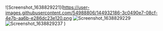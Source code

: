 ![Screenshot_1638829221](https://user-images.githubusercontent.com/54988806/144932186-3c0490e7-08cf-4e7b-aa6b-e286dc23e120.png
![Screenshot_1638829229](https://user-images.githubusercontent.com/54988806/144932212-d1c3133c-b046-4608-99a6-de573aff8558.png)
![Screenshot_1638829237](https://user-images.githubusercontent.com/54988806/144932228-83608ce7-9783-40f3-8939-c8316c5dc922.png)
)

